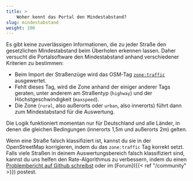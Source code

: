 ```yaml
---
title: >
    Woher kennt das Portal den Mindestabstand?
slug: mindestabstand
weight: 100
---
```


Es gibt keine zuverlässigen Informationen, die zu jeder Straße den gesetzlichen
Mindestabstand beim Überholen erkennen lassen. Daher versucht die Portalsoftware
den Mindestabstand anhand verschiedener Kriterien zu bestimmen:

- Beim Import der Straßenzüge wird das OSM-Tag
  [`zone:traffic`](https://wiki.openstreetmap.org/wiki/Key:zone:traffic)
  ausgewertet.
- Fehlt dieses Tag, wird die Zone anhand der einiger anderer Tags geraten, unter
  anderem am Straßentyp (`highway`) und der Höchstgeschwindigkeit (`maxspeed`).
- Die Zone (`rural`, also außerorts oder `urban`, also innerorts) führt dann
  zum Mindestabstand für die Auswertung.

Die Logik funktioniert momentan nur für Deutschland und alle Länder, in denen
die gleichen Bedingungen (innerorts 1,5m und außerorts 2m) gelten.

Wenn eine Straße falsch klassifiziert ist, kannst du sie in der OpenStreetMap
korrigieren, indem du das `zone:traffic` Tag korrekt setzt. Falls viele Straßen
in deinem Auswertungsbereich falsch klassifiziert sind, kannst du uns helfen
den Rate-Algorithmus zu verbessern, indem du einen [Problembericht auf Github
schreibst](https://github.com/openbikesensor/portal/issues/new) oder im [Forum]({{< ref "/community" >}})
postest.

